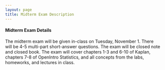 ```yaml
---
layout: page
title: Midterm Exam Description
---
```


#### Midterm Exam Details
The midterm exam will be given in-class on Tuesday, November 1. There will be 4-5 multi-part short-answer questions. The exam will be closed note and closed book. The exam will cover chapters 1-3 and 6-10 of Kaplan, chapters 7-8 of OpenIntro Statistics, and all concepts from the labs, homeworks, and lectures in class.

